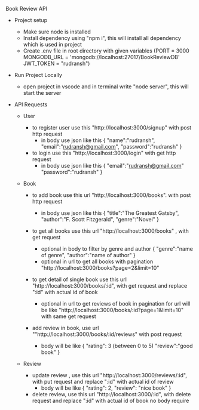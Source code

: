 Book Review API


- Project setup
    - Make sure node is installed
    - Install dependency using "npm i", this will install all dependency which is used in project
    - Create .env file in root directory with given variables (PORT = 3000 MONGODB_URL = 'mongodb://localhost:27017/BookReviewDB'  JWT_TOKEN = "rudransh")


- Run Project Locally
    - open project in vscode and in terminal write "node server", this will start the server


- API Requests
    - User
        - to register user use this  "http://localhost:3000/signup"  with post http request
            - in body use json like this
                {
                    "name":"rudransh",
                    "email":"rudransh@gmail.com",
                    "password":"rudransh"
                }
        - to login use this "http://localhost:3000/login" with get http request
            - in body use json like this
                {
                    "email":"rudransh@gmail.com"
                    "password":"rudransh"
                }
    - Book
        - to add book use this url "http://localhost:3000/books". with post http request
            - in body use json like this
                {
                    "title":"The Greatest Gatsby",
                    "author":"F. Scott Fitzgerald",
                    "genre":"Novel"
                }
        - to get all books use this url "http://localhost:3000/books" , with get request
            - optional in body to filter by genre and author
                {
                    "genre":"name of genre",
                    "author":"name of author"
                }
            - optional in url to get all books with pagination "http://localhost:3000/books?page=2&limit=10" 

        - to get detail of single book use this url "http://localhost:3000/books/:id", with get request and replace ":id" with actual id of book

            - optional in url to get reviews of book in pagination for url will be like "http://localhost:3000/books/:id?page=1&limit=10" with same get request
        
        - add review in book, use url ""http://localhost:3000/books/:id/reviews" with post request

            - body will be like
                {
                    "rating": 3 (between 0 to 5)
                    "review":"good book"
                }

    - Review
        - update review , use this url "http://localhost:3000/reviews/:id", with put request and replace ":id" with actual id of review
            - body will be like
                {
                    "rating": 2,
                    "review": "nice book"
                }
        - delete review, use this url "http://localhost:3000/:id", with delete request and replace ":id" with actual id of book
            no body require



